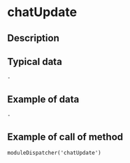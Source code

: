 # chatUpdate

## Description


## Typical data
```
-
```

## Example of data
```
- 
   ```
   
## Example of call of method
```
moduleDispatcher('chatUpdate')
```
